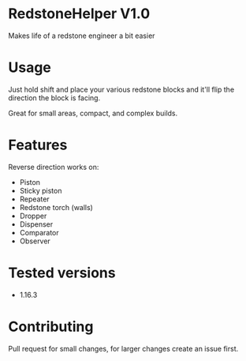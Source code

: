 # RedstoneHelper V1.0
Makes life of a redstone engineer a bit easier


# Usage
Just hold shift and place your various redstone blocks and it'll flip the direction the block is facing.

Great for small areas, compact, and complex builds.

# Features
Reverse direction works on:
* Piston
* Sticky piston
* Repeater
* Redstone torch (walls)
* Dropper
* Dispenser
* Comparator
* Observer

# Tested versions
* 1.16.3

# Contributing
Pull request for small changes, for larger changes create an issue first.